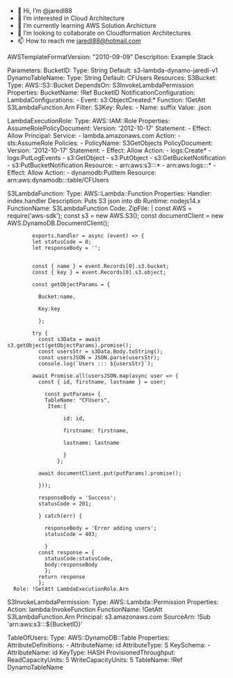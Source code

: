 - 👋 Hi, I’m @jaredl88
- 👀 I’m interested in Cloud Architecture
- 🌱 I’m currently learning AWS Solution Archicture
- 💞️ I’m looking to collaborate on Cloudformation Architectures
- 📫 How to reach me jaredl88@hotmail.com

<!---
jaredl88/jaredl88 is a ✨ special ✨ repository because its `README.md` (this file) appears on your GitHub profile.
You can click the Preview link to take a look at your changes.
--->

AWSTemplateFormatVersion: "2010-09-09"
Description: Example Stack
 
Parameters:
  BucketID:
    Type: String
    Default: s3-lambda-dynamo-jaredl-v1
  DynamoTableName:
    Type: String
    Default: CFUsers
Resources:
  S3Bucket:
    Type: AWS::S3::Bucket
    DependsOn: S3InvokeLambdaPermission
    Properties:
       BucketName: !Ref BucketID
       NotificationConfiguration:
        LambdaConfigurations:
          - Event: s3:ObjectCreated:*
            Function: !GetAtt S3LambdaFunction.Arn 
            Filter:
              S3Key:
                Rules:
                  - Name: suffix
                    Value: .json
                 
 
  LambdaExecutionRole:
    Type: AWS::IAM::Role
    Properties:
      AssumeRolePolicyDocument:
        Version: '2012-10-17'
        Statement:
        - Effect: Allow
          Principal:
            Service:
            - lambda.amazonaws.com
          Action:
          - sts:AssumeRole
      Policies:
        - PolicyName: S3GetObjects
          PolicyDocument:
            Version: '2012-10-17'
            Statement:
            - Effect: Allow
              Action:
              - logs:Create*
              - logs:PutLogEvents
              - s3:GetObject
              - s3:PutObject
              - s3:GetBucketNotification
              - s3:PutBucketNotification
              Resource:
              - arn:aws:s3:::*
              - arn:aws:logs:*:*:*
            - Effect: Allow
              Action:
              - dynamodb:PutItem
              Resource: arn:aws:dynamodb:*:*:table/CFUsers

  S3LambdaFunction:
    Type: AWS::Lambda::Function
    Properties:
      Handler: index.handler
      Description: Puts S3 json into db
      Runtime: nodejs14.x
      FunctionName: S3LambdaFunction
      Code:
        ZipFile: |
            const AWS = require('aws-sdk');
            const s3 = new AWS.S3();
            const documentClient = new AWS.DynamoDB.DocumentClient();

            exports.handler = async (event) => {
            let statusCode = 0;
            let responseBody = '';

              
            const { name } = event.Records[0].s3.bucket;
            const { key } = event.Records[0].s3.object;

            const getObjectParams = {

              Bucket:name,

              Key:key

              };

            try {
              const s3Data = await s3.getObject(getObjectParams).promise();
              const usersStr = s3Data.Body.toString();
              const usersJSON = JSON.parse(usersStr);
              console.log(`Users ::: ${usersStr}`);

            await Promise.all(usersJSON.map(async user => {
              const { id, firstname, lastname } = user;  

                const putParams= {
                TableName: "CFUsers",
                 Item:{

                      id: id,

                      firstname: firstname,

                      lastname: lastname

                      }
                    };

              await documentClient.put(putParams).promise();
             
              }));

              responseBody = 'Success';
              statusCode = 201;
             
              } catch(err) {

                responseBody = 'Error adding users';
                statusCode = 403;

                }
              const response = {
                statusCode:statusCode,
                body:responseBody
                };
              return response
              };
      Role: !GetAtt LambdaExecutionRole.Arn
   
  S3InvokeLambdaPermission:
    Type: AWS::Lambda::Permission
    Properties:
        Action: lambda:InvokeFunction
        FunctionName: !GetAtt  S3LambdaFunction.Arn
        Principal: s3.amazonaws.com
        SourceArn: !Sub 'arn:aws:s3:::${BucketID}' 

  TableOfUsers:
    Type: AWS::DynamoDB::Table
    Properties:
      AttributeDefinitions:
      - AttributeName: id
        AttributeType: S
      KeySchema:
        - AttributeName: id
          KeyType: HASH
      ProvisionedThroughput:
        ReadCapacityUnits: 5
        WriteCapacityUnits: 5
      TableName: !Ref DynamoTableName
